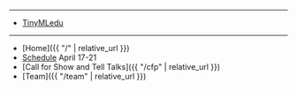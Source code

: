 ***

* <a href = "https://tinymledu.org/">TinyMLedu <i aria-hidden="true" class="fas fa-external-link-alt"></i></a>

***

* [Home]({{ "/" | relative_url }})
* [Schedule](#schedule)
April 17-21
* [Call for Show and Tell Talks]({{ "/cfp" | relative_url }})
* [Team]({{ "/team" | relative_url }})